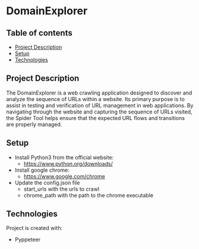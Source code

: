 # DomainExplorer

## Table of contents
* [Project Description](#Project-Decription)
* [Setup](#Setup)
* [Technologies](#Technologies)

## Project Description
The DomainExplorer is a web crawling application designed to discover and analyze the sequence of URLs within a website. Its primary purpose is to assist in testing and verification of URL management in web applications. By navigating through the website and capturing the sequence of URLs visited, the Spider Tool helps ensure that the expected URL flows and transitions are properly managed.

## Setup

* Install Python3 from the official website: 
  * https://www.python.org/downloads/
* Install google chrome: 
  * https://www.google.com/chrome
* Update the config.json file
  * start_urls with the urls to crawl
  * chrome_path with the path to the chrome executable

## Technologies
Project is created with:
* Pyppeteer
